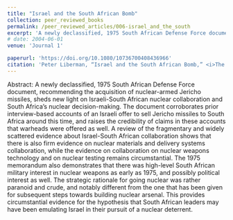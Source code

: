 ```yaml
---
title: "Israel and the South African Bomb"
collection: peer_reviewed_books
permalink: /peer_reviewed_articles/006-israel_and_the_south
excerpt: 'A newly declassified, 1975 South African Defense Force document, recommending the acquisition of nuclear-armed Jericho missiles, reveals high-level military interest in nuclear weapons at the time and corroborates prior accounts of an Israeli offer to sell missiles to South Africa.'
# date: 2004-06-01
venue: 'Journal 1'

paperurl: 'https://doi.org/10.1080/10736700408436966' 
citation: 'Peter Liberman, “Israel and the South African Bomb,” <i>The Nonproliferation Review</i>, Vol 11, No. 2 (Summer 2004): 46–80.'
---
```


Abstract: A newly declassified, 1975 South African Defense Force document, recommending the acquisition of nuclear-armed Jericho missiles, sheds new light on Israeli-South African nuclear collaboration and South Africa’s nuclear decision-making. The document corroborates prior interview-based accounts of an Israeli offer to sell Jericho missiles to South Africa around this time, and raises the credibility of claims in these accounts that warheads were offered as well. A review of the fragmentary and widely scattered evidence about Israel-South African collaboration shows that there is also firm evidence on nuclear materials and delivery systems collaboration, while the evidence on collaboration on nuclear weapons technology and on nuclear testing remains circumstantial. The 1975 memorandum also demonstrates that there was high-level South African military interest in nuclear weapons as early as 1975, and possibly political interest as well. The strategic rationale for going nuclear was rather paranoid and crude, and notably different from the one that has been given for subsequent steps towards building nuclear arsenal. This provides circumstantial evidence for the hypothesis that South African leaders may have been emulating Israel in their pursuit of a nuclear deterrent.

<!-- [Download paper here](http://academicpages.github.io/files/paper1.pdf) -->

<!-- Recommended citation: Your Name, You. (2009). "Paper Title Number 1." <i>Journal 1</i>. 1(1). -->
